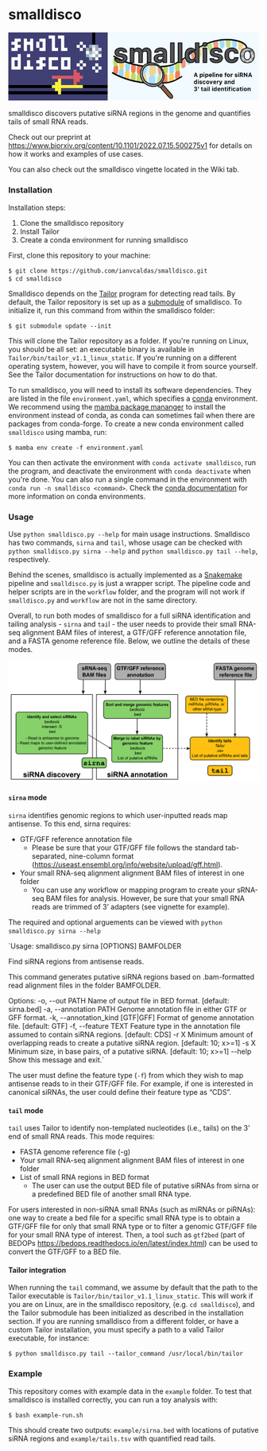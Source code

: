 smalldisco
==========

<p float="left">
  <img src="misc/logo.png" width="200" />
  <img src="misc/logo2.jpg" width="300" /> 
</p>


smalldisco discovers putative siRNA regions in the genome and quantifies tails of small RNA reads.

Check out our preprint at https://www.biorxiv.org/content/10.1101/2022.07.15.500275v1 for details on how it works and examples of use cases.

You can also check out the smalldisco vingette located in the Wiki tab.

### Installation

Installation steps:

1. Clone the smalldisco repository
2. Install Tailor
3. Create a conda environment for running smalldisco

First, clone this repository to your machine:

```console
$ git clone https://github.com/ianvcaldas/smalldisco.git
$ cd smalldisco
```

Smalldisco depends on the [Tailor](https://github.com/jhhung/Tailor) program for detecting read tails. By default, the Tailor repository is set up as a [submodule](https://git-scm.com/book/en/v2/Git-Tools-Submodules) of smalldisco. To initialize it, run this command from within the smalldisco folder:

```console
$ git submodule update --init
```

This will clone the Tailor repository as a folder. If you're running on Linux, you should be all set: an executable binary is available in `Tailor/bin/tailor_v1.1_linux_static`. If you're running on a different operating system, however, you will have to compile it from source yourself. See the Tailor documentation for instructions on how to do that.

To run smalldisco, you will need to install its software dependencies. They are listed in the file `environment.yaml`, which specifies a [conda](https://docs.conda.io/en/latest/) environment. We recommend using the  [mamba package mananger](https://mamba.readthedocs.io/) to install the environment instead of conda, as conda can sometimes fail when there are packages from conda-forge. To create a new conda environment called `smalldisco` using mamba, run:

```console
$ mamba env create -f environment.yaml
```

You can then activate the environment with `conda activate smalldisco`, run the program, and deactivate the environment with `conda deactivate` when you're done. You can also run a single command in the environment with `conda run -n smalldisco <command>`. Check the [conda documentation](https://docs.conda.io/projects/conda/en/latest/user-guide/tasks/manage-environments.html) for more information on conda environments.

### Usage

Use `python smalldisco.py --help` for main usage instructions. Smalldisco has two commands, `sirna` and `tail`, whose usage can be checked with `python smalldisco.py sirna --help` and `python smalldisco.py tail --help`, respectively.

Behind the scenes, smalldisco is actually implemented as a [Snakemake](https://snakemake.readthedocs.io/en/stable/) pipeline and `smalldisco.py` is just a wrapper script. The pipeline code and helper scripts are in the `workflow` folder, and the program will not work if `smalldisco.py` and `workflow` are not in the same directory.

Overall, to run both modes of smalldisco for a full siRNA identification and tailing analysis - `sirna` and `tai`l - the user needs to provide their small RNA-seq alignment BAM files of interest, a GTF/GFF reference annotation file, and a FASTA genome reference file. Below, we outline the details of these modes.

<img src="misc/Workflow.png">

#### `sirna` mode

`sirna` identifies genomic regions to which user-inputted reads map antisense. To this end, sirna requires:
* GTF/GFF reference annotation file
  * Please be sure that your GTF/GFF file follows the standard tab-separated, nine-column format (https://useast.ensembl.org/info/website/upload/gff.html). 
* Your small RNA-seq alignment alignment BAM files of interest in one folder
  * You can use any workflow or mapping program to create your sRNA-seq BAM files for analysis. However, be sure that your small RNA reads are trimmed of 3’ adapters (see vignette for example).

The required and optional arguements can be viewed with `python smalldisco.py sirna --help`

`Usage: smalldisco.py sirna [OPTIONS] BAMFOLDER

  Find siRNA regions from antisense reads.

  This command generates putative siRNA regions based on .bam-formatted read
  alignment files in the folder BAMFOLDER.

Options:
  -o, --out PATH                  Name of output file in BED format.
                                  [default: sirna.bed]
  -a, --annotation PATH           Genome annotation file in either GTF or GFF
                                  format.
  -k, --annotation_kind [GTF|GFF]
                                  Format of genome annotation file.  [default:
                                  GTF]
  -f, --feature TEXT              Feature type in the annotation file assumed
                                  to contain siRNA regions.  [default: CDS]
  -r X                            Minimum amount of overlapping reads to
                                  create a putative siRNA region.  [default:
                                  10; x>=1]
  -s X                            Minimum size, in base pairs, of a putative
                                  siRNA.  [default: 10; x>=1]
  --help                          Show this message and exit.`

The user must define the feature type (`-f`) from which they wish to map antisense reads to in their GTF/GFF file. For example, if one is interested in canonical siRNAs, the user could define their feature type as “CDS”. 

#### `tail` mode

`tail` uses Tailor to identify non-templated nucleotides (i.e., tails) on the 3’ end of small RNA reads. This mode requires: 
* FASTA genome reference file (-g)
* Your small RNA-seq alignment alignment BAM files of interest in one folder
* List of small RNA regions in BED format
  * The user can use the output BED file of putative siRNAs from sirna or a predefined BED file of another small RNA type.

For users interested in non-siRNA small RNAs (such as miRNAs or piRNAs): one way to create a bed file for a specific small RNA type is to obtain a GTF/GFF file for only that small RNA type or to filter a genomic GTF/GFF file for your small RNA type of interest. Then, a tool such as `gtf2bed` (part of BEDOPs https://bedops.readthedocs.io/en/latest/index.html) can be used to convert the GTF/GFF to a BED file.


#### Tailor integration

When running the `tail` command, we assume by default that the path to the Tailor executable is `Tailor/bin/tailor_v1.1_linux_static`. This will work if you are on Linux, are in the smalldisco repository, (e.g. `cd smalldisco`), and the Tailor submodule has been initialized as described in the installation section. If you are running smalldisco from a different folder, or have a custom Tailor installation, you must specify a path to a valid Tailor executable, for instance:

```console
$ python smalldisco.py tail --tailor_command /usr/local/bin/tailor
```

### Example

This repository comes with example data in the `example` folder. To test that smalldisco is installed correctly, you can run a toy analysis with:

```console
$ bash example-run.sh
```
This should create two outputs: `example/sirna.bed` with locations of putative siRNA regions and `example/tails.tsv` with quantified read tails.
